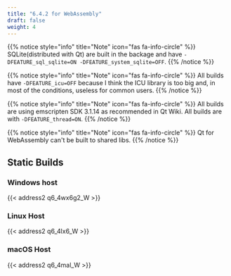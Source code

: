 ```yaml
---
title: "6.4.2 for WebAssembly"
draft: false
weight: 4
---
```


{{% notice style="info" title="Note"  icon="fas fa-info-circle" %}}
SQLite(distributed with Qt) are built in the backage and have `-DFEATURE_sql_sqlite=ON -DFEATURE_system_sqlite=OFF`.
{{% /notice %}}

{{% notice style="info" title="Note"  icon="fas fa-info-circle" %}}
All builds have `-DFEATURE_icu=OFF` because I think the ICU library is too big and, in most of the conditions, useless for common users.
{{% /notice %}}

{{% notice style="info" title="Note"  icon="fas fa-info-circle" %}}
All builds are using emscripten SDK 3.1.14 as recommended in Qt Wiki. All builds are with `-DFEATURE_thread=ON`.
{{% /notice %}}

{{% notice style="info" title="Note"  icon="fas fa-info-circle" %}}
Qt for WebAssembly can't be built to shared libs.
{{% /notice %}}

## Static Builds

### Windows host

{{< address2 q6_4wx6g2_W >}}

### Linux Host

{{< address2 q6_4lx6_W >}}

### macOS Host

{{< address2 q6_4mal_W >}}
